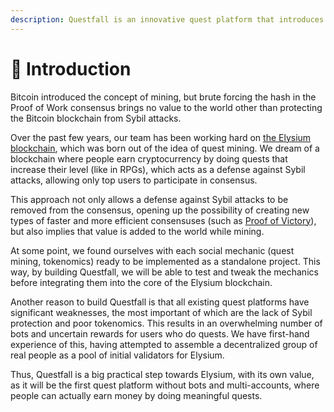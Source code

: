 ```yaml
---
description: Questfall is an innovative quest platform that introduces proper quest mining.
---
```


# 📌 Introduction

Bitcoin introduced the concept of mining, but brute forcing the hash in the Proof of Work consensus brings no value to the world other than protecting the Bitcoin blockchain from Sybil attacks.

Over the past few years, our team has been working hard on [the Elysium blockchain](https://docs.elysium-chain.com/en), which was born out of the idea of quest mining. We dream of a blockchain where people earn cryptocurrency by doing quests that increase their level (like in RPGs), which acts as a defense against Sybil attacks, allowing only top users to participate in consensus.

This approach not only allows a defense against Sybil attacks to be removed from the consensus, opening up the possibility of creating new types of faster and more efficient consensuses (such as [Proof of Victory](https://docs.elysium-chain.com/en/elysium/proof-of-victory)), but also implies that value is added to the world while mining.

At some point, we found ourselves with each social mechanic (quest mining, tokenomics) ready to be implemented as a standalone project. This way, by building Questfall, we will be able to test and tweak the mechanics before integrating them into the core of the Elysium blockchain.

Another reason to build Questfall is that all existing quest platforms have significant weaknesses, the most important of which are the lack of Sybil protection and poor tokenomics. This results in an overwhelming number of bots and uncertain rewards for users who do quests. We have first-hand experience of this, having attempted to assemble a decentralized group of real people as a pool of initial validators for Elysium.

Thus, Questfall is a big practical step towards Elysium, with its own value, as it will be the first quest platform without bots and multi-accounts, where people can actually earn money by doing meaningful quests.
